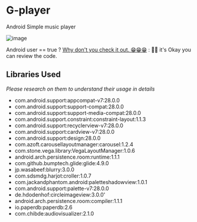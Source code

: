 # G-player
Android Simple music player

![image](https://res.cloudinary.com/g-draf-inc/image/upload/v1554651220/gi_intro_qvrsrc.gif)

Android user == true ? [Why don't you check it out. 😁😁😁](https://play.google.com/store/apps/details?id=gidraf.tiaplayer) : 🙂🙂 it's Okay you can review the code.
## Libraries Used
*Please research on them to understand their usage in details*
- com.android.support:appcompat-v7:28.0.0
- com.android.support:support-compat:28.0.0
- com.android.support:support-media-compat:28.0.0
- com.android.support.constraint:constraint-layout:1.1.3
- com.android.support:recyclerview-v7:28.0.0
- com.android.support:cardview-v7:28.0.0
- com.android.support:design:28.0.0
- com.azoft.carousellayoutmanager:carousel:1.2.4
- com.stone.vega.library:VegaLayoutManager:1.0.6
- android.arch.persistence.room:runtime:1.1.1
- com.github.bumptech.glide:glide:4.9.0
- jp.wasabeef:blurry:3.0.0
- com.sdsmdg.harjot:croller:1.0.7
- com.jackandphantom.android:paletteshadowview:1.0.1
- com.android.support:palette-v7:28.0.0
- de.hdodenhof:circleimageview:3.0.0'
- android.arch.persistence.room:compiler:1.1.1
- io.paperdb:paperdb:2.6
- com.chibde:audiovisualizer:2.1.0
